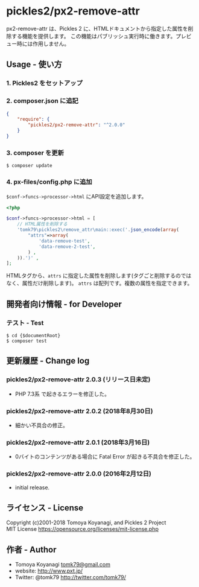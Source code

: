 pickles2/px2-remove-attr
=========

px2-remove-attr は、Pickles 2 に、HTMLドキュメントから指定した属性を削除する機能を提供します。
この機能はパブリッシュ実行時に働きます。プレビュー時には作用しません。


## Usage - 使い方

### 1. Pickles2 をセットアップ

### 2. composer.json に追記

```json
{
    "require": {
        "pickles2/px2-remove-attr": "^2.0.0"
    }
}
```

### 3. composer を更新

```
$ composer update
```

### 4. px-files/config.php に追加

`$conf->funcs->processor->html` にAPI設定を追加します。

```php
<?php

$conf->funcs->processor->html = [
    // HTML属性を削除する
    'tomk79\pickles2\remove_attr\main::exec('.json_encode(array(
        "attrs"=>array(
            'data-remove-test',
            'data-remove-2-test',
        ) ,
    )).')' ,
];
```

HTMLタグから、`attrs` に指定した属性を削除します(タグごと削除するのではなく、属性だけ削除します)。
`attrs` は配列です。複数の属性を指定できます。


## 開発者向け情報 - for Developer

### テスト - Test

```
$ cd {$documentRoot}
$ composer test
```

## 更新履歴 - Change log

### pickles2/px2-remove-attr 2.0.3 (リリース日未定)

- PHP 7.3系 で起きるエラーを修正した。

### pickles2/px2-remove-attr 2.0.2 (2018年8月30日)

- 細かい不具合の修正。

### pickles2/px2-remove-attr 2.0.1 (2018年3月16日)

- 0バイトのコンテンツがある場合に Fatal Error が起きる不具合を修正した。

### pickles2/px2-remove-attr 2.0.0 (2016年2月12日)

- initial release.

## ライセンス - License

Copyright (c)2001-2018 Tomoya Koyanagi, and Pickles 2 Project<br />
MIT License https://opensource.org/licenses/mit-license.php


## 作者 - Author

- Tomoya Koyanagi <tomk79@gmail.com>
- website: <http://www.pxt.jp/>
- Twitter: @tomk79 <http://twitter.com/tomk79/>
